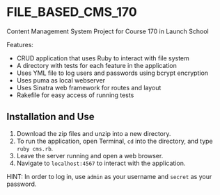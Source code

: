 # FILE_BASED_CMS_170

Content Management System Project for Course 170 in Launch School

Features:
- CRUD application that uses Ruby to interact with file system
- A directory with tests for each feature in the application
- Uses YML file to log users and passwords using bcrypt encryption
- Uses puma as local webserver
- Uses Sinatra web framework for routes and layout
- Rakefile for easy access of running tests

## Installation and Use
1. Download the zip files and unzip into a new directory.
2. To run the application, open Terminal,  ```cd``` into the directory, and type ```ruby cms.rb```.
3. Leave the server running and open a web browser.
4. Navigate to ```localhost:4567``` to interact with the application.

HINT: In order to log in, use ```admin``` as your username and ```secret``` as your password.
